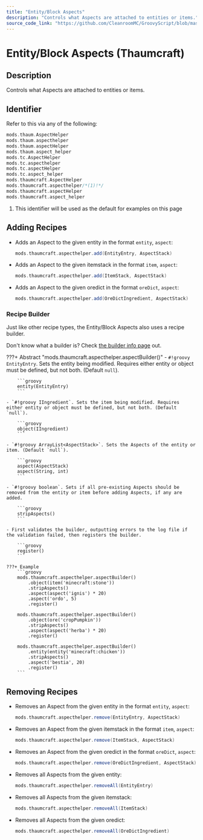 ```yaml
---
title: "Entity/Block Aspects"
description: "Controls what Aspects are attached to entities or items."
source_code_link: "https://github.com/CleanroomMC/GroovyScript/blob/master/src/main/java/com/cleanroommc/groovyscript/compat/mods/thaumcraft/aspect/AspectHelper.java"
---
```


# Entity/Block Aspects (Thaumcraft)

## Description

Controls what Aspects are attached to entities or items.

## Identifier

Refer to this via any of the following:

```groovy hl_lines="10"
mods.thaum.AspectHelper
mods.thaum.aspecthelper
mods.thaum.aspectHelper
mods.thaum.aspect_helper
mods.tc.AspectHelper
mods.tc.aspecthelper
mods.tc.aspectHelper
mods.tc.aspect_helper
mods.thaumcraft.AspectHelper
mods.thaumcraft.aspecthelper/*(1)!*/
mods.thaumcraft.aspectHelper
mods.thaumcraft.aspect_helper
```

1. This identifier will be used as the default for examples on this page

## Adding Recipes

- Adds an Aspect to the given entity in the format `entity`, `aspect`:

    ```groovy
    mods.thaumcraft.aspecthelper.add(EntityEntry, AspectStack)
    ```

- Adds an Aspect to the given itemstack in the format `item`, `aspect`:

    ```groovy
    mods.thaumcraft.aspecthelper.add(ItemStack, AspectStack)
    ```

- Adds an Aspect to the given oredict in the format `oreDict`, `aspect`:

    ```groovy
    mods.thaumcraft.aspecthelper.add(OreDictIngredient, AspectStack)
    ```


### Recipe Builder

Just like other recipe types, the Entity/Block Aspects also uses a recipe builder.

Don't know what a builder is? Check [the builder info page](../../../groovy/builder.md) out.

???+ Abstract "mods.thaumcraft.aspecthelper.aspectBuilder()"
    - `#!groovy EntityEntry`. Sets the entity being modified. Requires either entity or object must be defined, but not both. (Default `null`).

        ```groovy
        entity(EntityEntry)
        ```

    - `#!groovy IIngredient`. Sets the item being modified. Requires either entity or object must be defined, but not both. (Default `null`).

        ```groovy
        object(IIngredient)
        ```

    - `#!groovy ArrayList<AspectStack>`. Sets the Aspects of the entity or item. (Default `null`).

        ```groovy
        aspect(AspectStack)
        aspect(String, int)
        ```

    - `#!groovy boolean`. Sets if all pre-existing Aspects should be removed from the entity or item before adding Aspects, if any are added.

        ```groovy
        stripAspects()
        ```

    - First validates the builder, outputting errors to the log file if the validation failed, then registers the builder.

        ```groovy
        register()
        ```

    ???+ Example
        ```groovy
        mods.thaumcraft.aspecthelper.aspectBuilder()
            .object(item('minecraft:stone'))
            .stripAspects()
            .aspect(aspect('ignis') * 20)
            .aspect('ordo', 5)
            .register()

        mods.thaumcraft.aspecthelper.aspectBuilder()
            .object(ore('cropPumpkin'))
            .stripAspects()
            .aspect(aspect('herba') * 20)
            .register()

        mods.thaumcraft.aspecthelper.aspectBuilder()
            .entity(entity('minecraft:chicken'))
            .stripAspects()
            .aspect('bestia', 20)
            .register()
        ```



## Removing Recipes

- Removes an Aspect from the given entity in the format `entity`, `aspect`:

    ```groovy
    mods.thaumcraft.aspecthelper.remove(EntityEntry, AspectStack)
    ```

- Removes an Aspect from the given itemstack in the format `item`, `aspect`:

    ```groovy
    mods.thaumcraft.aspecthelper.remove(ItemStack, AspectStack)
    ```

- Removes an Aspect from the given oredict in the format `oreDict`, `aspect`:

    ```groovy
    mods.thaumcraft.aspecthelper.remove(OreDictIngredient, AspectStack)
    ```

- Removes all Aspects from the given entity:

    ```groovy
    mods.thaumcraft.aspecthelper.removeAll(EntityEntry)
    ```

- Removes all Aspects from the given itemstack:

    ```groovy
    mods.thaumcraft.aspecthelper.removeAll(ItemStack)
    ```

- Removes all Aspects from the given oredict:

    ```groovy
    mods.thaumcraft.aspecthelper.removeAll(OreDictIngredient)
    ```
